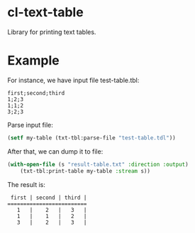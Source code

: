 cl-text-table
=============

Library for printing text tables.


Example
=======

For instance, we have input file test-table.tbl:
```
first;second;third
1;2;3
1;1;2
3;2;3
```

Parse input file:
```lisp
(setf my-table (txt-tbl:parse-file "test-table.tdl"))
```

After that, we can dump it to file:
```lisp
(with-open-file (s "result-table.txt" :direction :output)
    (txt-tbl:print-table my-table :stream s))
```

The result is:
```
 first | second | third |
=========================
   1   |    2   |   3   |
   1   |    1   |   2   |
   3   |    2   |   3   |
```
